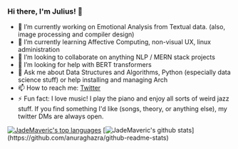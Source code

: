 ### Hi there, I'm Julius! 👋
- 🔭 I’m currently working on Emotional Analysis from Textual data. (also, image processing and compiler design)
- 🌱 I’m currently learning Affective Computing, non-visual UX, linux administration
- 👯 I’m looking to collaborate on anything NLP / MERN stack projects
- 🤔 I’m looking for help with BERT transformers
- 💬 Ask me about Data Structures and Algorithms, Python (especially data science stuff) or help installing and managing Arch
- 📫 How to reach me: [Twitter](https://twitter.com/JuliusAlphonso)
- ⚡ Fun fact: I love music! I play the piano and enjoy all sorts of weird jazz stuff. If you find something I'd like (songs, theory, or anything else), my twitter DMs are always open.

[![JadeMaveric's top languages](https://github-readme-stats.vercel.app/api/top-langs/?username=JadeMaveric&show_icons=true&theme=dark&layout=compact)](https://github.com/anuraghazra/github-readme-stats)
[![JadeMaveric's github stats](https://github-readme-stats.vercel.app/api?username=JadeMaveric&hide=issues&show_icons=true&theme=dark&count_private=true")](https://github.com/anuraghazra/github-readme-stats)
<!--
**JadeMaveric/JadeMaveric** is a ✨ _special_ ✨ repository because its `README.md` (this file) appears on your GitHub profile.

Here are some ideas to get you started:

- 🔭 I’m currently working on ...
- 🌱 I’m currently learning ...
- 👯 I’m looking to collaborate on ...
- 🤔 I’m looking for help with ...
- 💬 Ask me about ...
- 📫 How to reach me: ...
- 😄 Pronouns: ...
- ⚡ Fun fact: ...
-->
